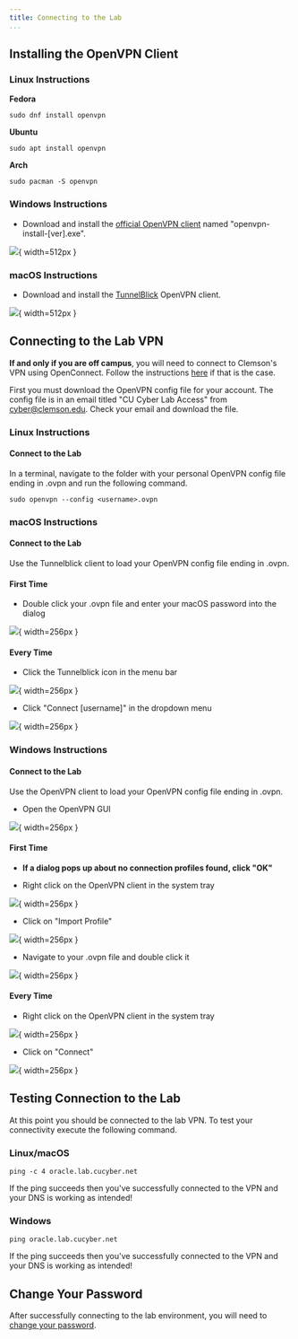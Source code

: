 ```yaml
---
title: Connecting to the Lab
...
```


## Installing the OpenVPN Client


### Linux Instructions

**Fedora**

```
sudo dnf install openvpn
```

**Ubuntu**

```
sudo apt install openvpn
```

**Arch**

```
sudo pacman -S openvpn
```


### Windows Instructions

* Download and install the [official OpenVPN client](https://openvpn.net/index.php/open-source/downloads.html) named "openvpn-install-[ver].exe".

![](lab/openvpn-download.png){ width=512px }


### macOS Instructions

* Download and install the [TunnelBlick](https://tunnelblick.net/) OpenVPN client.

![](lab/tunnelblick-download.png){ width=512px }


## Connecting to the Lab VPN

**If and only if you are off campus**, you will need to connect to Clemson's VPN using OpenConnect. Follow the instructions [here](lab/connecting-clemson) if that is the case.

First you must download the OpenVPN config file for your account. The config file is in an email titled "CU Cyber Lab Access" from cyber@clemson.edu. Check your email and download the file.


### Linux Instructions

#### Connect to the Lab

In a terminal, navigate to the folder with your personal OpenVPN config file ending in .ovpn and run the following command.

```
sudo openvpn --config <username>.ovpn
```


### macOS Instructions

#### Connect to the Lab

Use the Tunnelblick client to load your OpenVPN config file ending in .ovpn.


#### First Time

* Double click your .ovpn file and enter your macOS password into the dialog

![](lab/ovpn-click.png){ width=256px }


#### Every Time

* Click the Tunnelblick icon in the menu bar

![](lab/tunnelblick.png){ width=256px }

* Click "Connect [username]" in the dropdown menu

![](lab/tunnelblick-username.png){ width=256px }


### Windows Instructions

#### Connect to the Lab

Use the OpenVPN client to load your OpenVPN config file ending in .ovpn.

* Open the OpenVPN GUI

![](lab/openvpn-gui.png){ width=256px }


#### First Time

* **If a dialog pops up about no connection profiles found, click "OK"**

* Right click on the OpenVPN client in the system tray

![](lab/openvpn-tray.png){ width=256px }

* Click on "Import Profile"

![](lab/openvpn-import.png){ width=256px }

* Navigate to your .ovpn file and double click it

![](lab/ovpn-windows.png){ width=256px }


#### Every Time

* Right click on the OpenVPN client in the system tray

![](lab/openvpn-tray.png){ width=256px }

* Click on "Connect"

![](lab/openvpn-connect.png){ width=256px }


## Testing Connection to the Lab

At this point you should be connected to the lab VPN. To test your connectivity execute the following command.


### Linux/macOS

```
ping -c 4 oracle.lab.cucyber.net
```

If the ping succeeds then you've successfully connected to the VPN and your DNS is working as intended!


### Windows

```
ping oracle.lab.cucyber.net
```

If the ping succeeds then you've successfully connected to the VPN and your DNS is working as intended!


## Change Your Password

After successfully connecting to the lab environment, you will need to [change your password](lab/changing-password).
